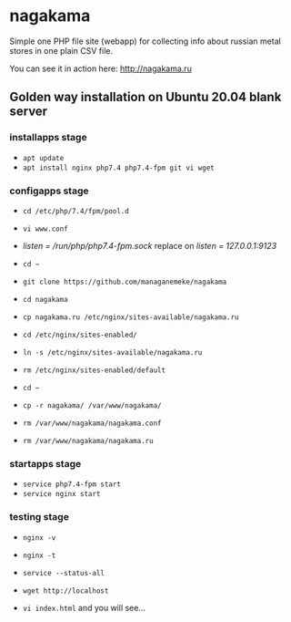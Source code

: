 # nagakama

Simple one PHP file site (webapp) for collecting
info about russian metal stores in one plain CSV file.

You can see it in action here:
http://nagakama.ru

## Golden way installation on Ubuntu 20.04 blank server

### installapps stage

- `apt update`
- `apt install nginx php7.4 php7.4-fpm git vi wget`

### configapps stage

- `cd /etc/php/7.4/fpm/pool.d`
- `vi www.conf`
- *listen = /run/php/php7.4-fpm.sock* 
    replace on 
    *listen = 127.0.0.1:9123*

- `cd ~`
- `git clone https://github.com/managanemeke/nagakama`
- `cd nagakama`
- `cp nagakama.ru /etc/nginx/sites-available/nagakama.ru`
- `cd /etc/nginx/sites-enabled/`
- `ln -s /etc/nginx/sites-available/nagakama.ru`
- `rm /etc/nginx/sites-enabled/default`

- `cd ~`
- `cp -r nagakama/ /var/www/nagakama/`
- `rm /var/www/nagakama/nagakama.conf`
- `rm /var/www/nagakama/nagakama.ru`

### startapps stage

- `service php7.4-fpm start`
- `service nginx start`

### testing stage

- `nginx -v`
- `nginx -t`
- `service --status-all`

- `wget http://localhost`
- `vi index.html` 
    and you will see...